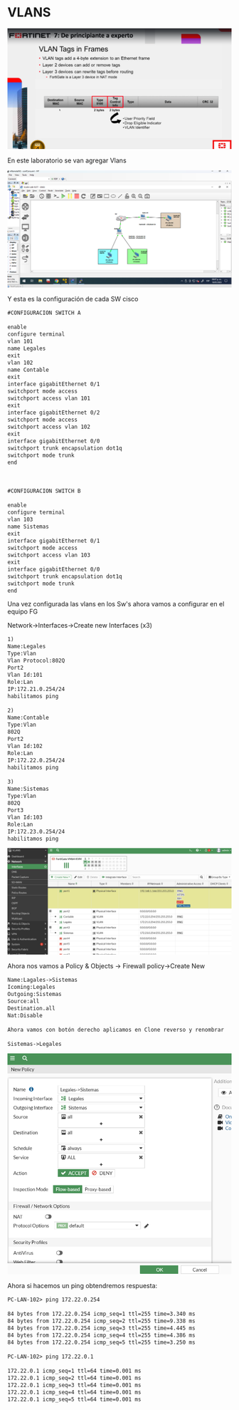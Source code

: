 
# VLANS

![97](/img/98.png)

En este laboratorio se van agregar Vlans 

![98](/img/99.png)

Y esta es la configuración de cada  SW cisco

```
#CONFIGURACION SWITCH A

enable
configure terminal
vlan 101
name Legales
exit
vlan 102
name Contable
exit
interface gigabitEthernet 0/1
switchport mode access
switchport access vlan 101
exit
interface gigabitEthernet 0/2
switchport mode access
switchport access vlan 102
exit
interface gigabitEthernet 0/0
switchport trunk encapsulation dot1q
switchport mode trunk
end



#CONFIGURACION SWITCH B

enable
configure terminal
vlan 103
name Sistemas
exit
interface gigabitEthernet 0/1
switchport mode access
switchport access vlan 103
exit
interface gigabitEthernet 0/0
switchport trunk encapsulation dot1q
switchport mode trunk
end
```

Una vez configurada las vlans en los Sw's ahora vamos a configurar en el equipo FG

Network->Interfaces->Create new Interfaces (x3)
```
1)
Name:Legales
Type:Vlan
Vlan Protocol:802Q
Port2
Vlan Id:101
Role:Lan
IP:172.21.0.254/24
habilitamos ping

2)
Name:Contable
Type:Vlan
802Q
Port2
Vlan Id:102
Role:Lan
IP:172.22.0.254/24
habilitamos ping

3)
Name:Sistemas
Type:Vlan
802Q
Port3
Vlan Id:103
Role:Lan
IP:172.23.0.254/24
habilitamos ping
```

![99](/img/100.png)


Ahora nos vamos a Policy & Objects -> Firewall policy->Create New

```
Name:Lagales->Sistemas
Icoming:Legales
Outgoing:Sistemas
Source:all
Destination.all
Nat:Disable

Ahora vamos con botón derecho aplicamos en Clone reverso y renombrar 

Sistemas->Legales
```

![100](/img/101.png)

Ahora si hacemos un ping obtendremos respuesta:
```
PC-LAN-102> ping 172.22.0.254

84 bytes from 172.22.0.254 icmp_seq=1 ttl=255 time=3.340 ms
84 bytes from 172.22.0.254 icmp_seq=2 ttl=255 time=9.338 ms
84 bytes from 172.22.0.254 icmp_seq=3 ttl=255 time=4.445 ms
84 bytes from 172.22.0.254 icmp_seq=4 ttl=255 time=4.386 ms
84 bytes from 172.22.0.254 icmp_seq=5 ttl=255 time=3.250 ms

PC-LAN-102> ping 172.22.0.1

172.22.0.1 icmp_seq=1 ttl=64 time=0.001 ms
172.22.0.1 icmp_seq=2 ttl=64 time=0.001 ms
172.22.0.1 icmp_seq=3 ttl=64 time=0.001 ms
172.22.0.1 icmp_seq=4 ttl=64 time=0.001 ms
172.22.0.1 icmp_seq=5 ttl=64 time=0.001 ms
```